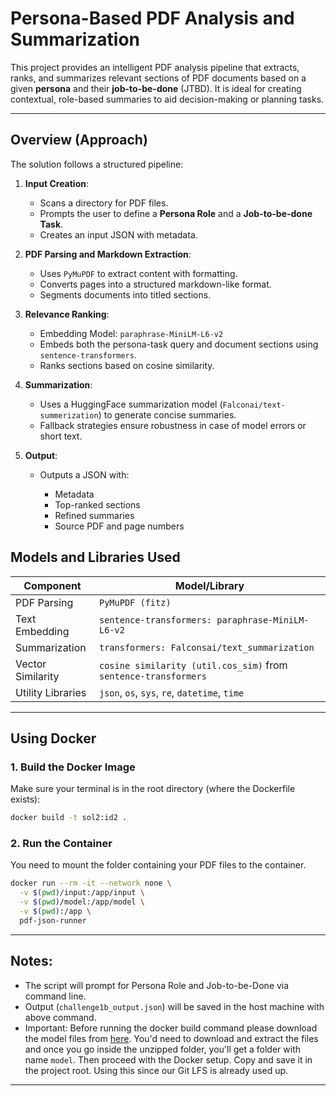 # Persona-Based PDF Analysis and Summarization

This project provides an intelligent PDF analysis pipeline that extracts, ranks, and summarizes relevant sections of PDF documents based on a given **persona** and their **job-to-be-done** (JTBD). It is ideal for creating contextual, role-based summaries to aid decision-making or planning tasks.

---

## Overview (Approach)

The solution follows a structured pipeline:

1. **Input Creation**:

   * Scans a directory for PDF files.
   * Prompts the user to define a **Persona Role** and a **Job-to-be-done Task**.
   * Creates an input JSON with metadata.

2. **PDF Parsing and Markdown Extraction**:

   * Uses `PyMuPDF` to extract content with formatting.
   * Converts pages into a structured markdown-like format.
   * Segments documents into titled sections.

3. **Relevance Ranking**:
   * Embedding Model: `paraphrase-MiniLM-L6-v2`
   * Embeds both the persona-task query and document sections using `sentence-transformers`.
   * Ranks sections based on cosine similarity.

4. **Summarization**:

   * Uses a HuggingFace summarization model (`Falconai/text-summerization`) to generate concise summaries.
   * Fallback strategies ensure robustness in case of model errors or short text.

5. **Output**:

   * Outputs a JSON with:

     * Metadata
     * Top-ranked sections
     * Refined summaries
     * Source PDF and page numbers

## Models and Libraries Used

| Component         | Model/Library                                                   |
| ----------------- | --------------------------------------------------------------- |
| PDF Parsing       | `PyMuPDF (fitz)`                                                |
| Text Embedding    | `sentence-transformers: paraphrase-MiniLM-L6-v2`                |
| Summarization     | `transformers: Falconsai/text_summarization`                    |
| Vector Similarity | `cosine similarity (util.cos_sim)` from `sentence-transformers` |
| Utility Libraries | `json`, `os`, `sys`, `re`, `datetime`, `time`                   |

---

## Using Docker

### 1. Build the Docker Image

Make sure your terminal is in the root directory (where the Dockerfile exists):

```bash
docker build -t sol2:id2 . 
```

### 2. Run the Container

You need to mount the folder containing your PDF files to the container.

```bash
docker run --rm -it --network none \
  -v $(pwd)/input:/app/input \
  -v $(pwd)/model:/app/model \
  -v $(pwd):/app \
  pdf-json-runner
```
---

## Notes:

* The script will prompt for Persona Role and Job-to-be-Done via command line.
* Output (`challenge1b_output.json`) will be saved in the host machine with above command.
* Important: Before running the docker build command please download the model files from [here](https://drive.google.com/drive/folders/18MOpw__TyYojenJfQoDVYQnzvzqTYcM6?usp=sharing). You'd need to download and extract the files and once you go inside the unzipped folder, you'll get a folder with name `model`. Then proceed with the Docker setup. Copy and save it in the project root. Using this since our Git LFS is already used up.

---

